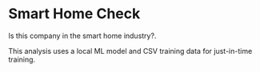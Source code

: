 # Smart Home Check

Is this company in the smart home industry?.

This analysis uses a local ML model and CSV training data for just-in-time training.